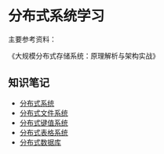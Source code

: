 # 分布式系统学习

主要参考资料：

《大规模分布式存储系统：原理解析与架构实战》

## 知识笔记

+ [分布式系统](DS01.md)
+ [分布式文件系统](DS02.md)
+ [分布式键值系统](DS03.md)
+ [分布式表格系统](DS04.md)
+ [分布式数据库](DS05.md)

